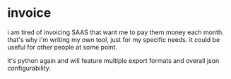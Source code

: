 # invoice
i am tired of invoicing SAAS that want me to pay them money each month. that's why i'm writing my own tool, just for my specific needs. it could be useful for other people at some point.

it's python again and will feature multiple export formats and overall json configurability.
